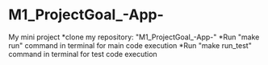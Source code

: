 # M1_ProjectGoal_-App-
My mini project
*clone my repository: "M1_ProjectGoal_-App-"
*Run "make run" command in terminal for main code execution
*Run "make run_test" command in terminal for test code execution
